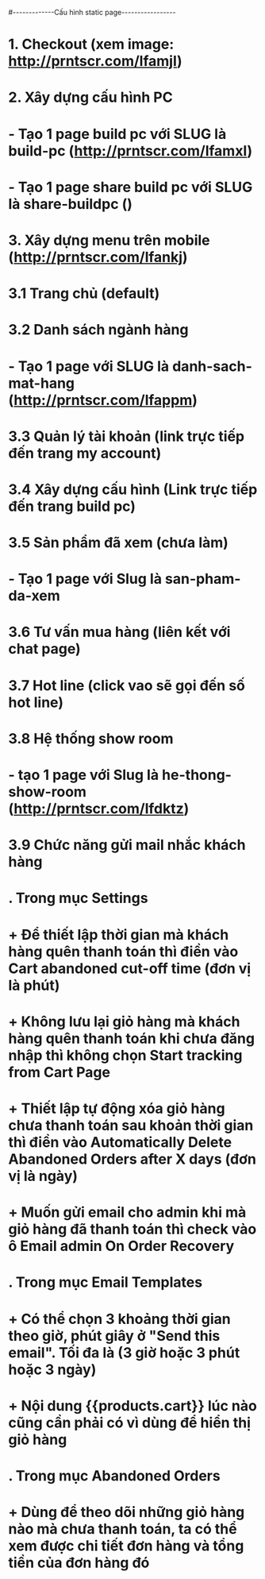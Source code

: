
#-------------Cấu hình static page-----------------
# 1. Checkout (xem image: http://prntscr.com/lfamjl)
# 2. Xây dựng cấu hình PC
#       - Tạo 1 page build pc với SLUG là build-pc (http://prntscr.com/lfamxl)
#       - Tạo 1 page share build pc với SLUG là share-buildpc ()
# 3. Xây dựng menu trên mobile (http://prntscr.com/lfankj)
#   3.1 Trang chủ (default)
#   3.2 Danh sách ngành hàng
#       - Tạo 1 page với SLUG là danh-sach-mat-hang (http://prntscr.com/lfappm)
#   3.3 Quản lý tài khoản (link trực tiếp đến trang my account)
#   3.4 Xây dựng cấu hình (Link trực tiếp đến trang build pc)
#   3.5 Sản phẩm đã xem (chưa làm)
#       - Tạo 1 page với Slug là san-pham-da-xem
#   3.6 Tư vấn mua hàng (liên kết với chat page)
#   3.7 Hot line (click vao sẽ gọi đến số hot line)
#   3.8 Hệ thống show room
#       - tạo 1 page với Slug là he-thong-show-room (http://prntscr.com/lfdktz)
#   3.9 Chức năng gửi mail nhắc khách hàng
#       . Trong mục Settings
#           + Để thiết lập thời gian mà khách hàng quên thanh toán thì điền vào Cart abandoned cut-off time (đơn vị là phút)
#           + Không lưu lại giỏ hàng mà khách hàng quên thanh toán khi chưa đăng nhập thì không chọn Start tracking from Cart Page
#           + Thiết lập tự động xóa giỏ hàng chưa thanh toán sau khoản thời gian thì điền vào Automatically Delete Abandoned Orders after X days (đơn vị là ngày)
#           + Muốn gửi email cho admin khi mà giỏ hàng đã thanh toán thì check vào ô Email admin On Order Recovery
#       . Trong mục Email Templates
#           + Có thể chọn 3 khoảng thời gian theo giờ, phút giây ở "Send this email". Tối đa là (3 giờ hoặc 3 phút hoặc 3 ngày)
#           + Nội dung {{products.cart}} lúc nào cũng cần phải có vì dùng để hiển thị giỏ hàng
#       . Trong mục Abandoned Orders
#           + Dùng để theo dõi những giỏ hàng nào mà chưa thanh toán, ta có thể xem được chi tiết đơn hàng và tổng tiền của đơn hàng đó